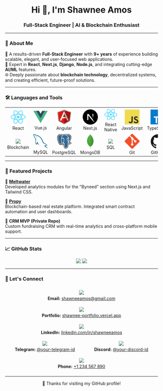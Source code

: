 <h1 align="center">Hi 👋, I'm Shawnee Amos</h1>
<h3 align="center">Full-Stack Engineer | AI & Blockchain Enthusiast</h3>

---

### 🧠 About Me

🚀 A results-driven **Full-Stack Engineer** with **9+ years** of experience building scalable, elegant, and user-focused web applications.  
🧩 Expert in **React**, **Next.js**, **Django**, **Node.js**, and integrating cutting-edge **AI/ML** features.  
🌐 Deeply passionate about **blockchain technology**, decentralized systems, and creating efficient, future-proof solutions.

---

### 🛠️ Languages and Tools

<table>
  <tr>
    <td align="center"><img src="https://raw.githubusercontent.com/devicons/devicon/master/icons/react/react-original.svg" width="50"/><br> React </td>
    <td align="center"><img src="https://raw.githubusercontent.com/devicons/devicon/master/icons/vuejs/vuejs-original.svg" width="50"/><br> Vue.js </td>
    <td align="center"><img src="https://raw.githubusercontent.com/devicons/devicon/master/icons/angularjs/angularjs-original.svg" width="50"/><br> Angular </td>
    <td align="center"><img src="https://raw.githubusercontent.com/devicons/devicon/master/icons/nextjs/nextjs-original.svg" width="50"/><br> Next.js </td>
    <td align="center"><img src="https://raw.githubusercontent.com/devicons/devicon/master/icons/react/react-original.svg" width="50"/><br> React Native </td>
    <td align="center"><img src="https://raw.githubusercontent.com/devicons/devicon/master/icons/javascript/javascript-original.svg" width="50"/><br> JavaScript </td>
    <td align="center"><img src="https://raw.githubusercontent.com/devicons/devicon/master/icons/typescript/typescript-original.svg" width="50"/><br> TypeScript </td>
    <td align="center"><img src="https://raw.githubusercontent.com/devicons/devicon/master/icons/cplusplus/cplusplus-original.svg" width="50"/><br> C++ </td>
    <td align="center"><img src="https://raw.githubusercontent.com/devicons/devicon/master/icons/python/python-original.svg" width="50"/><br> Python </td>
    <td align="center"><img src="https://raw.githubusercontent.com/devicons/devicon/master/icons/java/java-original.svg" width="50"/><br> Java </td>
  </tr>
  <tr>
    <td align="center"><img src="https://cryptologos.cc/logos/ethereum-eth-logo.svg" width="50"/><br> Blockchain </td>
    <td align="center"><img src="https://raw.githubusercontent.com/devicons/devicon/master/icons/mysql/mysql-original.svg" width="50"/><br> MySQL </td>
    <td align="center"><img src="https://raw.githubusercontent.com/devicons/devicon/master/icons/postgresql/postgresql-original.svg" width="50"/><br> PostgreSQL </td>
    <td align="center"><img src="https://raw.githubusercontent.com/devicons/devicon/master/icons/mongodb/mongodb-original.svg" width="50"/><br> MongoDB </td>
    <td align="center"><img src="https://img.icons8.com/external-flat-juicy-fish/60/000000/external-sql-coding-and-development-flat-flat-juicy-fish.png" width="50"/><br> SQL </td>
    <td align="center"><img src="https://raw.githubusercontent.com/devicons/devicon/master/icons/git/git-original.svg" width="50"/><br> Git </td>
    <td align="center"><img src="https://raw.githubusercontent.com/devicons/devicon/master/icons/github/github-original.svg" width="50"/><br> GitHub </td>
    <td align="center"><img src="https://raw.githubusercontent.com/devicons/devicon/master/icons/cypressio/cypressio-original.svg" width="50"/><br> Cypress </td>
    <td align="center"><img src="https://raw.githubusercontent.com/devicons/devicon/master/icons/docker/docker-original.svg" width="50"/><br> Docker </td>
    <td align="center"><img src="https://raw.githubusercontent.com/devicons/devicon/master/icons/azure/azure-original.svg" width="50"/><br> Azure </td>
    
  </tr>
</table>

---

### 🌟 Featured Projects

📌 **[Meltwater](https://www.meltwater.com/)**  
Developed analytics modules for the "Byneed" section using Next.js and Tailwind CSS.

📌 **[Propy](https://propy.com/)**  
Blockchain-based real estate platform. Integrated smart contract automation and user dashboards.

📌 **CRM MVP (Private Repo)**  
Custom fundraising CRM with real-time analytics and cross-platform mobile support.

---

### 📈 GitHub Stats

<p align="center">
  <img src="https://github-readme-stats.vercel.app/api?username=5shine1&show_icons=true&theme=radical&count_private=true" width="48%" />
  <img src="https://github-readme-streak-stats.herokuapp.com/?user=5shine1&theme=radical" width="48%" />
</p>

---

### 🤝 Let's Connect

<div style="display: flex; justify-content: space-around; flex-wrap: wrap;">
  <div style="text-align: center; margin: 10px;">
    <a href="mailto:shawneeamos@gmail.com" target="_blank">
      <img src="https://img.icons8.com/ios/50/C0C0C0/email-open.png"/>
    </a>
    <br>
    <strong>Email:</strong> <a href="mailto:shawneeamos@gmail.com">shawneeamos@gmail.com</a>
  </div>

  <div style="text-align: center; margin: 10px;">
    <a href="http://shawnee-portfolio.vercel.app/" target="_blank">
      <img src="https://img.icons8.com/ios/50/C0C0C0/domain.png"/>
    </a>
    <br>
    <strong>Portfolio:</strong> <a href="http://shawnee-portfolio.vercel.app/">shawnee-portfolio.vercel.app</a>
  </div>

  <div style="text-align: center; margin: 10px;">
    <a href="https://www.linkedin.com/in/shawneeamos/" target="_blank">
      <img src="https://cdn.jsdelivr.net/gh/devicons/devicon/icons/linkedin/linkedin-original.svg" width="50"/>
    </a>
    <br>
    <strong>LinkedIn:</strong> <a href="https://www.linkedin.com/in/shawneeamos/">linkedin.com/in/shawneeamos</a>
  </div>

  <div style="text-align: center; margin: 10px;">
    <a href="https://t.me/your-telegram-id" target="_blank">
      <img src="https://img.icons8.com/ios-filled/50/0088cc/telegram.png"/>
    </a>
    <br>
    <strong>Telegram:</strong> <a href="https://t.me/your-telegram-id">@your-telegram-id</a>
  </div>

  <div style="text-align: center; margin: 10px;">
    <a href="https://discord.com/users/your-discord-id" target="_blank">
      <img src="https://img.icons8.com/ios-filled/50/5865F2/discord.png"/>
    </a>
    <br>
    <strong>Discord:</strong> <a href="https://discord.com/users/your-discord-id">@your-discord-id</a>
  </div>

  <div style="text-align: center; margin: 10px;">
    <a href="tel:+1234567890" target="_blank">
      <img src="https://img.icons8.com/ios/50/C0C0C0/phone.png"/>
    </a>
    <br>
    <strong>Phone:</strong> <a href="tel:+1234567890">+1 234 567 890</a>
  </div>
</div>

---

<p align="center">💖 Thanks for visiting my GitHub profile!</p>
